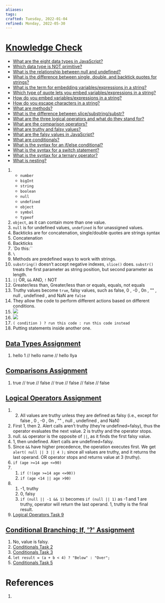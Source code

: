 ```yaml
---
aliases: 
tags: 
crafted: Tuesday, 2022-01-04
refined: Monday, 2022-05-30
---
```


# [Knowledge Check](https://www.theodinproject.com/paths/foundations/courses/foundations/lessons/fundamentals-part-2#knowledge-check)

- [What are the eight data types in JavaScript?](https://javascript.info/types#summary)
- [Which data type is NOT primitive?](https://javascript.info/types#objects-and-symbols)
- [What is the relationship between null and undefined?](https://javascript.info/types#the-null-value)
- [What is the difference between single, double, and backtick quotes for strings?](https://developer.mozilla.org/en-US/docs/Learn/JavaScript/First_steps/Strings#single_quotes_vs._double_quotes)
- [What is the term for embedding variables/expressions in a string?](https://developer.mozilla.org/en-US/docs/Learn/JavaScript/First_steps/Strings#template_literals)
- [Which type of quote lets you embed variables/expressions in a string?](https://developer.mozilla.org/en-US/docs/Learn/JavaScript/First_steps/Strings#template_literals)
- [How do you embed variables/expressions in a string?](https://developer.mozilla.org/en-US/docs/Learn/JavaScript/First_steps/Strings#template_literals)
- [How do you escape characters in a string?](https://developer.mozilla.org/en-US/docs/Learn/JavaScript/First_steps/Strings#escaping_characters_in_a_string)
- [What are methods?](https://www.w3schools.com/js/js_string_methods.asp)
- [What is the difference between slice/substring/substr?](https://www.w3schools.com/js/js_string_methods.asp)
- [What are the three logical operators and what do they stand for?](http://javascript.info/logical-operators)
- [What are the comparison operators?](https://javascript.info/comparison)
- [What are truthy and falsy values?](https://javascript.info/ifelse#boolean-conversion)
- [What are the falsy values in JavaScript?](https://javascript.info/ifelse#boolean-conversion)
- [What are conditionals?](https://www.w3schools.com/js/js_if_else.asp)
- [What is the syntax for an if/else conditional?](https://developer.mozilla.org/en-US/docs/Learn/JavaScript/Building_blocks/conditionals#basic_if_..._else_syntax)
- [What is the syntax for a switch statement?](https://developer.mozilla.org/en-US/docs/Learn/JavaScript/Building_blocks/conditionals#switch_statements)
- [What is the syntax for a ternary operator?](https://developer.mozilla.org/en-US/docs/Learn/JavaScript/Building_blocks/conditionals#ternary_operator)
- [What is nesting?](https://developer.mozilla.org/en-US/docs/Learn/JavaScript/Building_blocks/conditionals#nesting_if_..._else)

1. - `number`
   - `bigInt`
   - `string`
   - `boolean`
   - `null`
   - `undefined`
   - `object`
   - `symbol`
   - `typeof`
2. `object`, as it can contain more than one value.
3. `null` is for undefined values, `undefined` is for unassigned values.
4. Backticks are for concatenation, single/double quotes are strings syntax
5. Concatenation
6. Backticks
7. `Do this:``
8. `\`
9. Methods are predefined ways to work with strings.
10. `substring()` doesn’t accept negative indexes, `slice()` does. `substr()` treats the first parameter as string position, but second parameter as length.
11. `||` OR, `&&` AND, `!` NOT
12. Greater/less than, Greater/less than or equals, equals, not equals
13. Truthy values become `true`, falsy values, such as false, 0 , -0 , 0n , "" , null , undefined , and NaN are `false`
14. They allow the code to perform different actions based on different conditions.
15. ![](https://i.imgur.com/AVfiL3m.png)
16. ![](https://i.imgur.com/F2Qm7Do.png)
17. `( condition ) ? run this code : run this code instead`
18. Putting statements inside another one.

## [Data Types Assignment](http://javascript.info/types)

1. hello 1 // hello name // hello Ilya

## [Comparisons Assignment](http://javascript.info/comparison#tasks)

1. true // true // false // true // false // false // false

## [Logical Operators Assignment](https://javascript.info/logical-operators#tasks)

1. 2. All values are truthy unless they are defined as falsy (i.e., except for false , 0 , -0 , 0n , "" , null , undefined , and NaN)
2. First 1, then 2. Alert calls aren’t truthy (they’re undefined=falsy), thus the operator evaluates the next value. 2 is truthy and the operator stops.
3. null. `&&` operator is the opposite of `||`, as it finds the first falsy value.
4. 1, then undefined. Alert calls are undefined=falsy.
5. Since `&&` have higher precedence, the operation executes first. We get `alert( null || 3 || 4 );` since all values are truthy, and it returns the last operand. OR operator stops and returns value at 3 (truthy).
6. `if (age >=14 age <=90)`
7. 1. `if (!(age >=14 age <=90))`
   2. `if (age <14 || age >90)`
8. 1. -1, truthy
   2. 0, falsy
   3. `if (null || -1 && 1)` becomes `if (null || 1)` as -1 and 1 are truthy, operator will return the last operand. 1, truthy is the final result.
9. [Logical Operators Task 9](https://codepen.io/raineedust/pen/qBVWWMy)

## [Conditional Branching: If, '?' Assignment](https://javascript.info/ifelse#tasks)

1. No, value is falsy.
2. [Conditionals Task 2](https://codepen.io/raineedust/pen/RwjNOpP)
3. [Conditionals Task 3](https://codepen.io/raineedust/pen/VwrYNdL)
4. `let result = (a + b < 4) ? "Below" : "Over";`
5. [Conditionals Task 5](https://codepen.io/raineedust/pen/ZEaYZPV)

# References

1.
